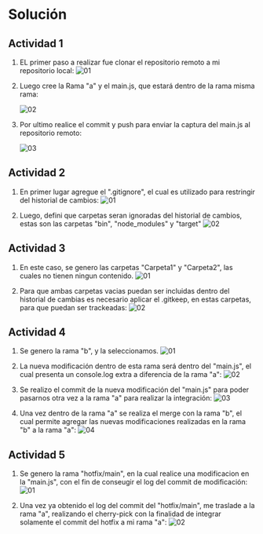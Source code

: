 # Solución

## Actividad 1

1. EL primer paso a realizar fue clonar el repositorio remoto a mi repositorio local:
    ![01](./images/GitClone.png)

2. Luego cree la Rama "a" y el main.js, que estará dentro de la rama misma rama:

    ![02](./images/BranchA.png)

3. Por ultimo realice el commit y push para enviar la captura del main.js al repositorio remoto:

    ![03](./images/CommitMain.png)

## Actividad 2

1. En primer lugar agregue el ".gitignore", el cual es utilizado para restringir del historial de cambios:
    ![01](./images/GitIgnore.png)

2. Luego, defini que carpetas seran ignoradas del historial de cambios, estas son las carpetas "bin", "node_modules" y "target"
    ![02](./images/RestringirCambios.png)

## Actividad 3

1. En este caso, se genero las carpetas "Carpeta1" y "Carpeta2", las cuales no tienen ningun contenido.
    ![01](./images/CarpetasVacias.png)

2. Para que ambas carpetas vacias puedan ser incluidas dentro del historial de cambias es necesario aplicar el .gitkeep, en estas carpetas, para que puedan ser trackeadas:
    ![02](./images/GitKeep.png)

## Actividad 4

1. Se genero la rama "b", y la seleccionamos.
    ![01](./images/BranchB.png)

2. La nueva modificación dentro de esta rama será dentro del "main.js", el cual presenta un console.log extra a diferencia de la rama "a":
    ![02](./images/ModificacionMain.png)

3. Se realizo el commit de la nueva modificación del "main.js" para poder pasarnos otra vez a la rama "a" para realizar la integración:
    ![03](./images/ComminMainModificado.png)

4. Una vez dentro de la rama "a" se realiza el merge con la rama "b", el cual permite agregar las nuevas modificaciones realizadas en la rama "b" a la rama "a":
    ![04](./images/MergeBranch.png)

## Actividad 5

1. Se genero la rama "hotfix/main", en la cual realice una modificacion en la "main.js", con el fin de conseugir el log del commit de modificación:
    ![01](./images/CommitHotFix.png)

2. Una vez ya obtenido el log del commit del "hotfix/main", me traslade a la rama "a", realizando el cherry-pick con la finalidad de integrar solamente el commit del hotfix a mi rama "a":
    ![02](./images/CherryPick.png)